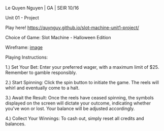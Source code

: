Le Quyen Nguyen | GA | SEIR 10/16

Unit 01 - Project

Play here! 
https://quynguy.github.io/slot-machine-unit1-project/

Choice of Game: Slot Machine - Halloween Edition

Wireframe:
[image](https://github.com/quynguy/slot-machine-unit1-project/assets/106893103/f1674710-85cb-4722-ad76-17c8332b668f)

Playing Instructions:

1.) Set Your Bet: Enter your preferred wager, with a maximum limit of $25. Remember to gamble responsibly. 

2.) Start Spinning: Click the spin button to initiate the game. The reels will whirl and eventually come to a halt. 

3.) Await the Result: Once the reels have ceased spinning, the symbols displayed on the screen will dictate your 
outcome, indicating whether you've won or lost. Your balance will be adjusted accordingly. 

4.) Collect Your Winnings: To cash out, simply reset all credits and balances.



